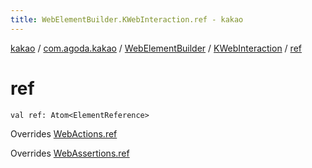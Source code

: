 ```yaml
---
title: WebElementBuilder.KWebInteraction.ref - kakao
---
```


[kakao](../../../index.html) / [com.agoda.kakao](../../index.html) / [WebElementBuilder](../index.html) / [KWebInteraction](index.html) / [ref](.)

# ref

`val ref: Atom<ElementReference>`

Overrides [WebActions.ref](../../-web-actions/ref.html)

Overrides [WebAssertions.ref](../../-web-assertions/ref.html)


